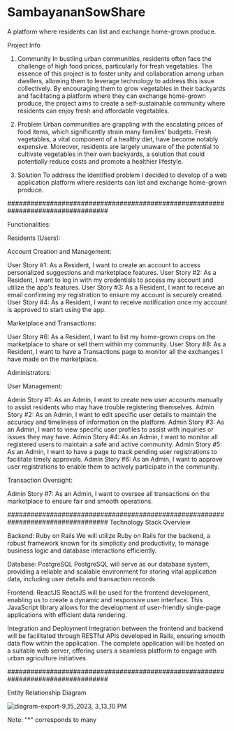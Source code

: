 # SambayananSowShare
A platform where residents can list and exchange home-grown produce.

Project Info

1. Community
In bustling urban communities, residents often face the challenge of high food prices, particularly for fresh vegetables. The essence of this project is to foster unity and collaboration among urban dwellers, allowing them to leverage technology to address this issue collectively. By encouraging them to grow vegetables in their backyards and facilitating a platform where they can exchange home-grown produce, the project aims to create a self-sustainable community where residents can enjoy fresh and affordable vegetables.

2. Problem
Urban communities are grappling with the escalating prices of food items, which significantly strain many families' budgets. Fresh vegetables, a vital component of a healthy diet, have become notably expensive. Moreover, residents are largely unaware of the potential to cultivate vegetables in their own backyards, a solution that could potentially reduce costs and promote a healthier lifestyle. 

3. Solution
To address the identified problem I decided to develop of a web application platform where residents can list and exchange home-grown produce. 

##################################################################################

Functionalities:

Residents (Users):

Account Creation and Management:

User Story #1: As a Resident, I want to create an account to access personalized suggestions and marketplace features.
User Story #2: As a Resident, I want to log in with my credentials to access my account and utilize the app's features.
User Story #3: As a Resident, I want to receive an email confirming my registration to ensure my account is securely created.
User Story #4: As a Resident, I want to receive notification once my account is approved to start using the app.

Marketplace and Transactions:

User Story #6: As a Resident, I want to list my home-grown crops on the marketplace to share or sell them within my community.
User Story #8: As a Resident, I want to have a Transactions page to monitor all the exchanges I have made on the marketplace.

Administrators:

User Management:

Admin Story #1: As an Admin, I want to create new user accounts manually to assist residents who may have trouble registering themselves.
Admin Story #2: As an Admin, I want to edit specific user details to maintain the accuracy and timeliness of information on the platform.
Admin Story #3: As an Admin, I want to view specific user profiles to assist with inquiries or issues they may have.
Admin Story #4: As an Admin, I want to monitor all registered users to maintain a safe and active community.
Admin Story #5: As an Admin, I want to have a page to track pending user registrations to facilitate timely approvals.
Admin Story #6: As an Admin, I want to approve user registrations to enable them to actively participate in the community.

Transaction Oversight:

Admin Story #7: As an Admin, I want to oversee all transactions on the marketplace to ensure fair and smooth operations.

##################################################################################
Technology Stack Overview

Backend: Ruby on Rails
We will utilize Ruby on Rails for the backend, a robust framework known for its simplicity and productivity, to manage business logic and database interactions efficiently.

Database: PostgreSQL
PostgreSQL will serve as our database system, providing a reliable and scalable environment for storing vital application data, including user details and transaction records.

Frontend: ReactJS
ReactJS will be used for the frontend development, enabling us to create a dynamic and responsive user interface. This JavaScript library allows for the development of user-friendly single-page applications with efficient data rendering.

Integration and Deployment
Integration between the frontend and backend will be facilitated through RESTful APIs developed in Rails, ensuring smooth data flow within the application. The complete application will be hosted on a suitable web server, offering users a seamless platform to engage with urban agriculture initiatives.

##################################################################################

Entity Relationship Diagram 


![diagram-export-9_15_2023, 3_13_10 PM](https://github.com/Jamessora/SambayananSowShare/assets/84948041/3aac0518-2cde-481b-9e34-52d7de18c2df)

Note: "*" corresponds to many

